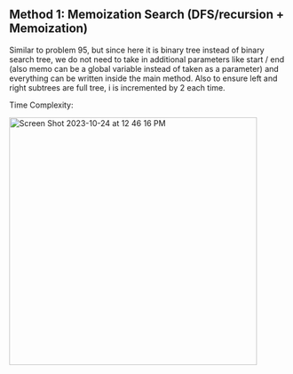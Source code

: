 ## Method 1: Memoization Search (DFS/recursion + Memoization)

Similar to problem 95, but since here it is binary tree instead of binary search tree, we do not need to take in additional parameters
like start / end (also memo can be a global variable instead of taken as a parameter) and everything can be written inside the main
method. Also to ensure left and right subtrees are full tree, i is incremented by 2 each time.

Time Complexity: 

<img width="446" alt="Screen Shot 2023-10-24 at 12 46 16 PM" src="https://github.com/MaiJi97/Leetcode/assets/106039830/86a52979-4e27-4ccf-825f-c880a7398491.png">
